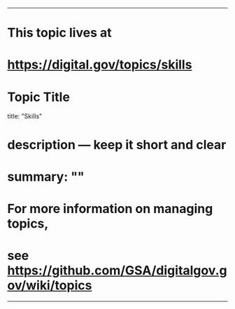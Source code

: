 
---
# This topic lives at
# https://digital.gov/topics/skills

# Topic Title
title: "Skills"

# description — keep it short and clear
# summary: ""


# For more information on managing topics,
# see https://github.com/GSA/digitalgov.gov/wiki/topics
---